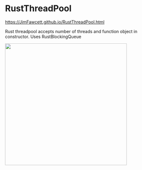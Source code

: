 # RustThreadPool

https://JimFawcett.github.io/RustThreadPool.html

Rust threadpool accepts number of threads and function object in constructor.  Uses RustBlockingQueue

<img src="https://JimFawcett.github.io/Pictures/ThreadPoolDiagram.JPG" width="400" />                                   

          
